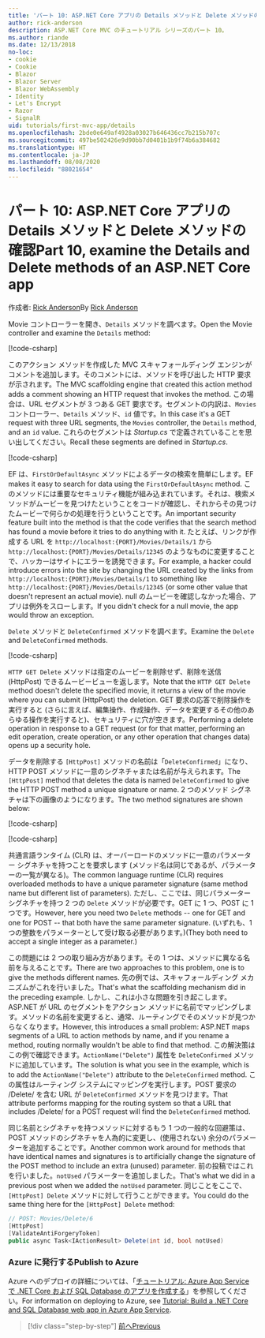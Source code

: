 ```yaml
---
title: 'パート 10: ASP.NET Core アプリの Details メソッドと Delete メソッドの確認'
author: rick-anderson
description: ASP.NET Core MVC のチュートリアル シリーズのパート 10。
ms.author: riande
ms.date: 12/13/2018
no-loc:
- cookie
- Cookie
- Blazor
- Blazor Server
- Blazor WebAssembly
- Identity
- Let's Encrypt
- Razor
- SignalR
uid: tutorials/first-mvc-app/details
ms.openlocfilehash: 2bde0e649af4928a03027b646436cc7b215b707c
ms.sourcegitcommit: 497be502426e9d90bb7d0401b1b9f74b6a384682
ms.translationtype: HT
ms.contentlocale: ja-JP
ms.lasthandoff: 08/08/2020
ms.locfileid: "88021654"
---
```

# <a name="part-10-examine-the-details-and-delete-methods-of-an-aspnet-core-app"></a><span data-ttu-id="3a9ce-103">パート 10: ASP.NET Core アプリの Details メソッドと Delete メソッドの確認</span><span class="sxs-lookup"><span data-stu-id="3a9ce-103">Part 10, examine the Details and Delete methods of an ASP.NET Core app</span></span>

<span data-ttu-id="3a9ce-104">作成者: [Rick Anderson](https://twitter.com/RickAndMSFT)</span><span class="sxs-lookup"><span data-stu-id="3a9ce-104">By [Rick Anderson](https://twitter.com/RickAndMSFT)</span></span>

<span data-ttu-id="3a9ce-105">Movie コントローラーを開き、`Details` メソッドを調べます。</span><span class="sxs-lookup"><span data-stu-id="3a9ce-105">Open the Movie controller and examine the `Details` method:</span></span>

[!code-csharp[](start-mvc/sample/MvcMovie22/Controllers/MoviesController.cs?name=snippet_details)]

<span data-ttu-id="3a9ce-106">このアクション メソッドを作成した MVC スキャフォールディング エンジンがコメントを追加します。そのコメントには、メソッドを呼び出した HTTP 要求が示されます。</span><span class="sxs-lookup"><span data-stu-id="3a9ce-106">The MVC scaffolding engine that created this action method adds a comment showing an HTTP request that invokes the method.</span></span> <span data-ttu-id="3a9ce-107">この場合は、URL セグメントが 3 つある GET 要求です。セグメントの内訳は、`Movies` コントローラー、`Details` メソッド、`id` 値です。</span><span class="sxs-lookup"><span data-stu-id="3a9ce-107">In this case it's a GET request with three URL segments, the `Movies` controller, the `Details` method, and an `id` value.</span></span> <span data-ttu-id="3a9ce-108">これらのセグメントは *Startup.cs* で定義されていることを思い出してください。</span><span class="sxs-lookup"><span data-stu-id="3a9ce-108">Recall these segments are defined in *Startup.cs*.</span></span>

[!code-csharp[](start-mvc/sample/MvcMovie3/Startup.cs?highlight=5&name=snippet_1)]

<span data-ttu-id="3a9ce-109">EF は、`FirstOrDefaultAsync` メソッドによるデータの検索を簡単にします。</span><span class="sxs-lookup"><span data-stu-id="3a9ce-109">EF makes it easy to search for data using the `FirstOrDefaultAsync` method.</span></span> <span data-ttu-id="3a9ce-110">このメソッドには重要なセキュリティ機能が組み込まれています。それは、検索メソッドがムービーを見つけたということをコードが確認し、それからその見つけたムービーで何らかの処理を行うということです。</span><span class="sxs-lookup"><span data-stu-id="3a9ce-110">An important security feature built into the method is that the code verifies that the search method has found a movie before it tries to do anything with it.</span></span> <span data-ttu-id="3a9ce-111">たとえば、リンクが作成する URL を `http://localhost:{PORT}/Movies/Details/1` から `http://localhost:{PORT}/Movies/Details/12345` のようなものに変更することで、ハッカーはサイトにエラーを誘発できます。</span><span class="sxs-lookup"><span data-stu-id="3a9ce-111">For example, a hacker could introduce errors into the site by changing the URL created by the links from `http://localhost:{PORT}/Movies/Details/1` to something like  `http://localhost:{PORT}/Movies/Details/12345` (or some other value that doesn't represent an actual movie).</span></span> <span data-ttu-id="3a9ce-112">null のムービーを確認しなかった場合、アプリは例外をスローします。</span><span class="sxs-lookup"><span data-stu-id="3a9ce-112">If you didn't check for a null movie, the app would throw an exception.</span></span>

<span data-ttu-id="3a9ce-113">`Delete` メソッドと `DeleteConfirmed` メソッドを調べます。</span><span class="sxs-lookup"><span data-stu-id="3a9ce-113">Examine the `Delete` and `DeleteConfirmed` methods.</span></span>

[!code-csharp[](start-mvc/sample/MvcMovie22/Controllers/MoviesController.cs?name=snippet_delete)]

<span data-ttu-id="3a9ce-114">`HTTP GET Delete` メソッドは指定のムービーを削除せず、削除を送信 (HttpPost) できるムービービューを返します。</span><span class="sxs-lookup"><span data-stu-id="3a9ce-114">Note that the `HTTP GET Delete` method doesn't delete the specified movie, it returns a view of the movie where you can submit (HttpPost) the deletion.</span></span> <span data-ttu-id="3a9ce-115">GET 要求の応答で削除操作を実行すると (さらに言えば、編集操作、作成操作、データを変更するその他のあらゆる操作を実行すると)、セキュリティに穴が空きます。</span><span class="sxs-lookup"><span data-stu-id="3a9ce-115">Performing a delete operation in response to a GET request (or for that matter, performing an edit operation, create operation, or any other operation that changes data) opens up a security hole.</span></span>

<span data-ttu-id="3a9ce-116">データを削除する `[HttpPost]` メソッドの名前は「`DeleteConfirmed`」になり、HTTP POST メソッドに一意のシグネチャまたは名前が与えられます。</span><span class="sxs-lookup"><span data-stu-id="3a9ce-116">The `[HttpPost]` method that deletes the data is named `DeleteConfirmed` to give the HTTP POST method a unique signature or name.</span></span> <span data-ttu-id="3a9ce-117">2 つのメソッド シグネチャは下の画像のようになります。</span><span class="sxs-lookup"><span data-stu-id="3a9ce-117">The two method signatures are shown below:</span></span>

[!code-csharp[](start-mvc/sample/MvcMovie/Controllers/MoviesController.cs?name=snippet_delete2)]

[!code-csharp[](start-mvc/sample/MvcMovie/Controllers/MoviesController.cs?name=snippet_delete3)]

<span data-ttu-id="3a9ce-118">共通言語ランタイム (CLR) は、オーバーロードのメソッドに一意のパラメーター シグネチャを持つことを要求します (メソッド名は同じであるが、パラメーターの一覧が異なる)。</span><span class="sxs-lookup"><span data-stu-id="3a9ce-118">The common language runtime (CLR) requires overloaded methods to have a unique parameter signature (same method name but different list of parameters).</span></span> <span data-ttu-id="3a9ce-119">ただし、ここでは、同じパラメーター シグネチャを持つ 2 つの `Delete` メソッドが必要です。GET に 1 つ、POST に 1 つです。</span><span class="sxs-lookup"><span data-stu-id="3a9ce-119">However, here you need two `Delete` methods -- one for GET and one for POST -- that both have the same parameter signature.</span></span> <span data-ttu-id="3a9ce-120">(いずれも、1 つの整数をパラメーターとして受け取る必要があります。)</span><span class="sxs-lookup"><span data-stu-id="3a9ce-120">(They both need to accept a single integer as a parameter.)</span></span>

<span data-ttu-id="3a9ce-121">この問題には 2 つの取り組み方があります。その 1 つは、メソッドに異なる名前を与えることです。</span><span class="sxs-lookup"><span data-stu-id="3a9ce-121">There are two approaches to this problem, one is to give the methods different names.</span></span> <span data-ttu-id="3a9ce-122">先の例では、スキャフォールディング メカニズムがこれを行いました。</span><span class="sxs-lookup"><span data-stu-id="3a9ce-122">That's what the scaffolding mechanism did in the preceding example.</span></span> <span data-ttu-id="3a9ce-123">しかし、これは小さな問題を引き起こします。ASP.NET が URL のセグメントをアクション メソッドに名前でマッピングします。メソッドの名前を変更すると、通常、ルーティングでそのメソッドが見つからなくなります。</span><span class="sxs-lookup"><span data-stu-id="3a9ce-123">However, this introduces a small problem: ASP.NET maps segments of a URL to action methods by name, and if you rename a method, routing normally wouldn't be able to find that method.</span></span> <span data-ttu-id="3a9ce-124">この解決策はこの例で確認できます。`ActionName("Delete")` 属性を `DeleteConfirmed` メソッドに追加しています。</span><span class="sxs-lookup"><span data-stu-id="3a9ce-124">The solution is what you see in the example, which is to add the `ActionName("Delete")` attribute to the `DeleteConfirmed` method.</span></span> <span data-ttu-id="3a9ce-125">この属性はルーティング システムにマッピングを実行します。POST 要求の /Delete/ を含む URL が `DeleteConfirmed` メソッドを見つけます。</span><span class="sxs-lookup"><span data-stu-id="3a9ce-125">That attribute performs mapping for the routing system so that a URL that includes /Delete/ for a POST request will find the `DeleteConfirmed` method.</span></span>

<span data-ttu-id="3a9ce-126">同じ名前とシグネチャを持つメソッドに対するもう 1 つの一般的な回避策は、POST メソッドのシグネチャを人為的に変更し、(使用されない) 余分のパラメーターを追加することです。</span><span class="sxs-lookup"><span data-stu-id="3a9ce-126">Another common work around for methods that have identical names and signatures is to artificially change the signature of the POST method to include an extra (unused) parameter.</span></span> <span data-ttu-id="3a9ce-127">前の投稿ではこれを行いました。`notUsed` パラメーターを追加しました。</span><span class="sxs-lookup"><span data-stu-id="3a9ce-127">That's what we did in a previous post when we added the `notUsed` parameter.</span></span> <span data-ttu-id="3a9ce-128">同じことをここで、`[HttpPost] Delete` メソッドに対して行うことができます。</span><span class="sxs-lookup"><span data-stu-id="3a9ce-128">You could do the same thing here for the `[HttpPost] Delete` method:</span></span>

```csharp
// POST: Movies/Delete/6
[HttpPost]
[ValidateAntiForgeryToken]
public async Task<IActionResult> Delete(int id, bool notUsed)
```

### <a name="publish-to-azure"></a><span data-ttu-id="3a9ce-129">Azure に発行する</span><span class="sxs-lookup"><span data-stu-id="3a9ce-129">Publish to Azure</span></span>

<span data-ttu-id="3a9ce-130">Azure へのデプロイの詳細については、「[チュートリアル: Azure App Service で .NET Core および SQL Database のアプリを作成する](/azure/app-service/app-service-web-tutorial-dotnetcore-sqldb)」を参照してください。</span><span class="sxs-lookup"><span data-stu-id="3a9ce-130">For information on deploying to Azure, see [Tutorial: Build a .NET Core and SQL Database web app in Azure App Service](/azure/app-service/app-service-web-tutorial-dotnetcore-sqldb).</span></span>

> [!div class="step-by-step"]
> [<span data-ttu-id="3a9ce-131">前へ</span><span class="sxs-lookup"><span data-stu-id="3a9ce-131">Previous</span></span>](validation.md)

